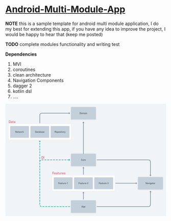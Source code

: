 # [Android-Multi-Module-App](https://github.com/emamagic/Android-Multi-Module)

**NOTE**
this is a sample template for android multi module application, I do my best for extending this app,
if you have any idea to improve the project, I would be happy to hear that (keep me posted)

**TODO**
complete modules functionality and writing test

**Dependencies**
1. MVI
2. coroutines
3. clean architecture 
4. Navigation Components
5. dagger 2
6. kotlin dsl
7. ....

<img src="/photo/multi_module_diagram.png">

